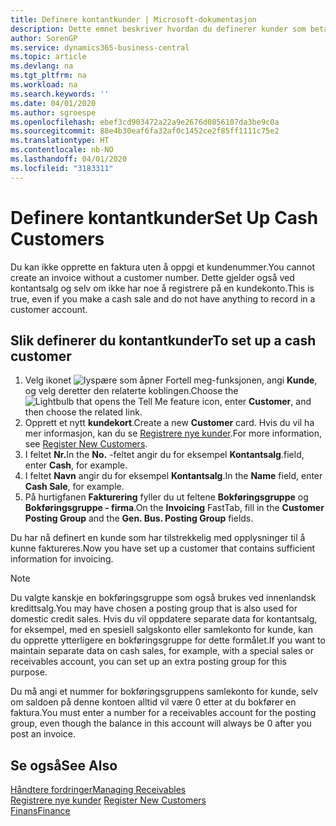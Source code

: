 ```yaml
---
title: Definere kontantkunder | Microsoft-dokumentasjon
description: Dette emnet beskriver hvordan du definerer kunder som betaler kontant.
author: SorenGP
ms.service: dynamics365-business-central
ms.topic: article
ms.devlang: na
ms.tgt_pltfrm: na
ms.workload: na
ms.search.keywords: ''
ms.date: 04/01/2020
ms.author: sgroespe
ms.openlocfilehash: ebef3cd903472a22a9e2676d0856107da3be9c0a
ms.sourcegitcommit: 88e4b30eaf6fa32af0c1452ce2f85ff1111c75e2
ms.translationtype: HT
ms.contentlocale: nb-NO
ms.lasthandoff: 04/01/2020
ms.locfileid: "3183311"
---
```

# <a name="set-up-cash-customers"></a><span data-ttu-id="d3cd6-103">Definere kontantkunder</span><span class="sxs-lookup"><span data-stu-id="d3cd6-103">Set Up Cash Customers</span></span>
<span data-ttu-id="d3cd6-104">Du kan ikke opprette en faktura uten å oppgi et kundenummer.</span><span class="sxs-lookup"><span data-stu-id="d3cd6-104">You cannot create an invoice without a customer number.</span></span> <span data-ttu-id="d3cd6-105">Dette gjelder også ved kontantsalg og selv om ikke har noe å registrere på en kundekonto.</span><span class="sxs-lookup"><span data-stu-id="d3cd6-105">This is true, even if you make a cash sale and do not have anything to record in a customer account.</span></span>  

## <a name="to-set-up-a-cash-customer"></a><span data-ttu-id="d3cd6-106">Slik definerer du kontantkunder</span><span class="sxs-lookup"><span data-stu-id="d3cd6-106">To set up a cash customer</span></span>  
1.  <span data-ttu-id="d3cd6-107">Velg ikonet ![lyspære som åpner Fortell meg-funksjonen](media/ui-search/search_small.png "Fortell hva du vil gjøre"), angi **Kunde**, og velg deretter den relaterte koblingen.</span><span class="sxs-lookup"><span data-stu-id="d3cd6-107">Choose the ![Lightbulb that opens the Tell Me feature](media/ui-search/search_small.png "Tell me what you want to do") icon, enter **Customer**, and then choose the related link.</span></span>  
2.  <span data-ttu-id="d3cd6-108">Opprett et nytt **kundekort**.</span><span class="sxs-lookup"><span data-stu-id="d3cd6-108">Create a new **Customer** card.</span></span> <span data-ttu-id="d3cd6-109">Hvis du vil ha mer informasjon, kan du se [Registrere nye kunder](sales-how-register-new-customers.md).</span><span class="sxs-lookup"><span data-stu-id="d3cd6-109">For more information, see [Register New Customers](sales-how-register-new-customers.md).</span></span>
3.  <span data-ttu-id="d3cd6-110">I feltet **Nr.**</span><span class="sxs-lookup"><span data-stu-id="d3cd6-110">In the **No.**</span></span> <span data-ttu-id="d3cd6-111">-feltet angir du for eksempel **Kontantsalg**.</span><span class="sxs-lookup"><span data-stu-id="d3cd6-111">field, enter **Cash**, for example.</span></span>  
4.  <span data-ttu-id="d3cd6-112">I feltet **Navn** angir du for eksempel **Kontantsalg**.</span><span class="sxs-lookup"><span data-stu-id="d3cd6-112">In the **Name** field, enter **Cash Sale**, for example.</span></span>  
5.  <span data-ttu-id="d3cd6-113">På hurtigfanen **Fakturering** fyller du ut feltene **Bokføringsgruppe** og **Bokføringsgruppe - firma**.</span><span class="sxs-lookup"><span data-stu-id="d3cd6-113">On the **Invoicing** FastTab, fill in the **Customer Posting Group** and the **Gen. Bus. Posting Group** fields.</span></span>  

 <span data-ttu-id="d3cd6-114">Du har nå definert en kunde som har tilstrekkelig med opplysninger til å kunne faktureres.</span><span class="sxs-lookup"><span data-stu-id="d3cd6-114">Now you have set up a customer that contains sufficient information for invoicing.</span></span>  

> [!NOTE]  
>  <span data-ttu-id="d3cd6-115">Du valgte kanskje en bokføringsgruppe som også brukes ved innenlandsk kredittsalg.</span><span class="sxs-lookup"><span data-stu-id="d3cd6-115">You may have chosen a posting group that is also used for domestic credit sales.</span></span> <span data-ttu-id="d3cd6-116">Hvis du vil oppdatere separate data for kontantsalg, for eksempel, med en spesiell salgskonto eller samlekonto for kunde, kan du opprette ytterligere en bokføringsgruppe for dette formålet.</span><span class="sxs-lookup"><span data-stu-id="d3cd6-116">If you want to maintain separate data on cash sales, for example, with a special sales or receivables account, you can set up an extra posting group for this purpose.</span></span>  
>   
>  <span data-ttu-id="d3cd6-117">Du må angi et nummer for bokføringsgruppens samlekonto for kunde, selv om saldoen på denne kontoen alltid vil være 0 etter at du bokfører en faktura.</span><span class="sxs-lookup"><span data-stu-id="d3cd6-117">You must enter a number for a receivables account for the posting group, even though the balance in this account will always be 0 after you post an invoice.</span></span>  

## <a name="see-also"></a><span data-ttu-id="d3cd6-118">Se også</span><span class="sxs-lookup"><span data-stu-id="d3cd6-118">See Also</span></span>
[<span data-ttu-id="d3cd6-119">Håndtere fordringer</span><span class="sxs-lookup"><span data-stu-id="d3cd6-119">Managing Receivables</span></span>](receivables-manage-receivables.md)  
<span data-ttu-id="d3cd6-120">[Registrere nye kunder](sales-how-register-new-customers.md)  </span><span class="sxs-lookup"><span data-stu-id="d3cd6-120">[Register New Customers](sales-how-register-new-customers.md)  </span></span>  
[<span data-ttu-id="d3cd6-121">Finans</span><span class="sxs-lookup"><span data-stu-id="d3cd6-121">Finance</span></span>](finance.md)  

